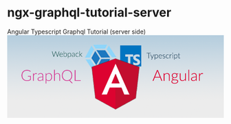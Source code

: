 # ngx-graphql-tutorial-server
Angular Typescript Graphql Tutorial (server side)
![graphql](./ng-ql-github.png)
